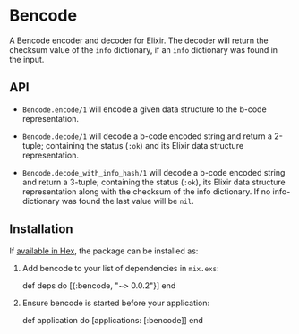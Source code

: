 # Bencode

A Bencode encoder and decoder for Elixir. The decoder will return the checksum value of the `info` dictionary, if an `info` dictionary was found in the input.

## API

* `Bencode.encode/1` will encode a given data structure to the b-code representation.

* `Bencode.decode/1` will decode a b-code encoded string and return a 2-tuple; containing the status (`:ok`) and its Elixir data structure representation.

* `Bencode.decode_with_info_hash/1` will decode a b-code encoded string and return a 3-tuple; containing the status (`:ok`), its Elixir data structure representation along with the checksum of the info dictionary. If no info-dictionary was found the last value will be `nil`.

## Installation

If [available in Hex](https://hex.pm/docs/publish), the package can be installed as:

  1. Add bencode to your list of dependencies in `mix.exs`:

        def deps do
          [{:bencode, "~> 0.0.2"}]
        end

  2. Ensure bencode is started before your application:

        def application do
          [applications: [:bencode]]
        end
